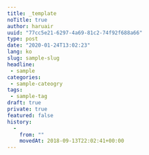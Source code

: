 ```yaml
---
title: _template
noTitle: true
author: haruair
uuid: "77cc5e21-6297-4a69-81c2-74f92f688a66"
type: post
date: "2020-01-24T13:02:23"
lang: ko
slug: sample-slug
headline:
 - sample
categories:
 - sample-cateogry
tags:
 - sample-tag
draft: true
private: true
featured: false
history:
  - 
    from: ""
    movedAt: 2018-09-13T22:02:41+00:00
---
```

